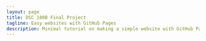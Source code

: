 ```yaml
---
layout: page
title: DSC 180B Final Project
tagline: Easy websites with GitHub Pages
description: Minimal tutorial on making a simple website with GitHub Pages
---
```


[logo]: https://github.com/kez070/WikiEngagement/blob/master/assets/images/dsc_sketch.png